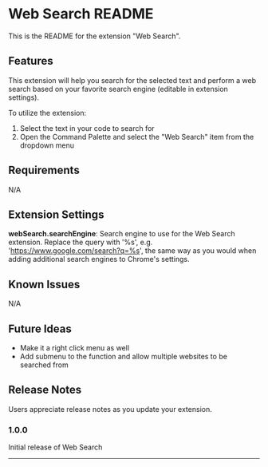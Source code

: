 # Web Search README

This is the README for the extension "Web Search".

## Features

This extension will help you search for the selected text and perform a web search based on your favorite search engine (editable in extension settings).

To utilize the extension:

1. Select the text in your code to search for
2. Open the Command Palette and select the "Web Search" item from the dropdown menu

## Requirements

N/A

## Extension Settings

**webSearch.searchEngine**:
Search engine to use for the Web Search extension. Replace the query with '%s', e.g. 'https://www.google.com/search?q=%s', the same way as you would when adding additional search engines to Chrome's settings.

## Known Issues

N/A

## Future Ideas

- Make it a right click menu as well
- Add submenu to the function and allow multiple websites to be searched from

## Release Notes

Users appreciate release notes as you update your extension.

### 1.0.0

Initial release of Web Search

---
